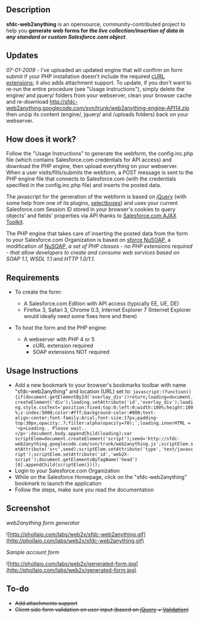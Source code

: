 ## Description ##
**sfdc-web2anything** is an opensource, community-contributed project to  help you **generate web forms for the _live collection/insertion of data in any standard or custom Salesforce.com object_**.

## Updates ##
_07-01-2009_ - I've uploaded an updated engine that will confirm on form submit if your PHP installation doesn't include the required [cURL extensions](http://php.net/curl); it also adds attachment support.
To update, if you don't want to re-run the entire procedure (see "Usage Instructions"), simply delete the engine/ and jquery/ folders from your webserver, clean your browser cache and re-download http://sfdc-web2anything.googlecode.com/svn/trunk/web2anything-engine-API14.zip then unzip its content (engine/, jquery/ and /uploads folders) back on your webserver.

## How does it work? ##
Follow the "Usage Instructions" to generate the webform, the config.inc.php file (which contains Salesforce.com credentials for API access) and download the PHP engine, then upload everything on your webserver. When a user visits/fills/submits the webform, a POST message is sent to the PHP engine file that connects to Salesforce.com (with the credentials specified in the config.inc.php file) and inserts the posted data.

The javascript for the generation of the webform is based on [jQuery](http://jquery.com) (with some help from one of its plugins, [selectboxes](http://www.texotela.co.uk/code/jquery/select/)) and uses your current Salesforce.com Session ID stored in your browser's cookies to query objects' and fields' properties via API thanks to [Salesforce.com AJAX Toolkit](http://www.salesforce.com/us/developer/docs/ajax/index.htm).

The PHP engine that takes care of inserting the posted data from the form to your Salesforce.com Organization is based on [sforce NuSOAP](http://sourceforge.net/project/showfiles.php?group_id=96634&package_id=166314), a modification of [NuSOAP](http://sourceforge.net/projects/nusoap/), _a set of PHP classes - no PHP extensions required - that allow developers to create and consume web services based on SOAP 1.1, WSDL 1.1 and HTTP 1.0/1.1_.

## Requirements ##
  * To create the form:
    * A Salesforce.com Edition with API access (typically EE, UE, DE)
    * Firefox 3, Safari 3, Chrome 0.3, Internet Explorer 7 (Internet Explorer would ideally need some fixes here and there)

  * To host the form and the PHP engine:
    * A webserver with PHP 4 or 5
      * cURL extension required
      * SOAP extensions NOT required

## Usage Instructions ##
  * Add a new bookmark to your browser's bookmarks toolbar with name "sfdc-web2anything" and location (URL) set to:
`javascript:(function(){if(document.getElementById('overlay_div'))return;loading=document.createElement('div');loading.setAttribute('id','overlay_div');loading.style.cssText='position:fixed;top:0;left:0;width:100%;height:100%;z-index:5000;color:#fff;background-color:#000;text-align:center;font-family:Arial;font-size:17px;padding-top:30px;opacity:.7;filter:alpha(opacity=70);';loading.innerHTML = '<p>Loading.. Please wait..</p>';document.body.appendChild(loading);var scriptElem=document.createElement('script');seed='http://sfdc-web2anything.googlecode.com/svn/trunk/web2anything.js';scriptElem.setAttribute('src',seed);scriptElem.setAttribute('type','text/javascript');scriptElem.setAttribute('id','web2X-script');document.getElementsByTagName('head')[0].appendChild(scriptElem)})();`
  * Login to your Salesforce.com Organization
  * While on the Salesforce Homepage, click on the "sfdc-web2anything" bookmark to launch the application
  * Follow the steps, make sure you read the documentation

## Screenshot ##
_web2anything form generator_

![http://phollaio.com/labs/web2x/sfdc-web2anything.gif](http://phollaio.com/labs/web2x/sfdc-web2anything.gif)

_Sample account form_

![http://phollaio.com/labs/web2x/generated-form.jpg](http://phollaio.com/labs/web2x/generated-form.jpg)

## To-do ##
  * ~~Add attachments support~~
  * ~~Client side form validation on user input (based on [jQuery](http://jquery.com) + [Validation](http://bassistance.de/jquery-plugins/jquery-plugin-validation/))~~